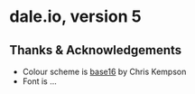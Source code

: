 # dale.io, version 5

## Thanks & Acknowledgements

* Colour scheme is [base16](http://chriskempson.com/projects/base16/) by Chris Kempson
* Font is ...
